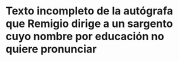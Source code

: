 # Texto incompleto de la autógrafa que Remigio dirige a un sargento cuyo nombre por educación no quiere pronunciar
